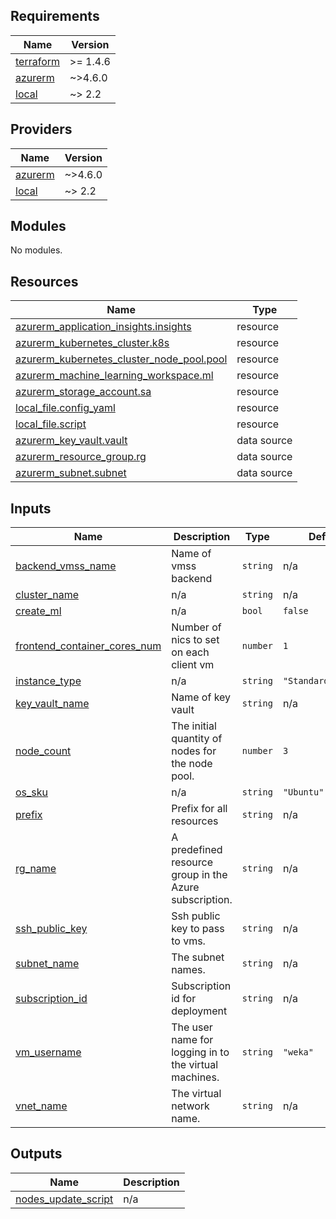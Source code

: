 <!-- BEGIN_TF_DOCS -->
## Requirements

| Name | Version |
|------|---------|
| <a name="requirement_terraform"></a> [terraform](#requirement\_terraform) | >= 1.4.6 |
| <a name="requirement_azurerm"></a> [azurerm](#requirement\_azurerm) | ~>4.6.0 |
| <a name="requirement_local"></a> [local](#requirement\_local) | ~> 2.2 |

## Providers

| Name | Version |
|------|---------|
| <a name="provider_azurerm"></a> [azurerm](#provider\_azurerm) | ~>4.6.0 |
| <a name="provider_local"></a> [local](#provider\_local) | ~> 2.2 |

## Modules

No modules.

## Resources

| Name | Type |
|------|------|
| [azurerm_application_insights.insights](https://registry.terraform.io/providers/hashicorp/azurerm/latest/docs/resources/application_insights) | resource |
| [azurerm_kubernetes_cluster.k8s](https://registry.terraform.io/providers/hashicorp/azurerm/latest/docs/resources/kubernetes_cluster) | resource |
| [azurerm_kubernetes_cluster_node_pool.pool](https://registry.terraform.io/providers/hashicorp/azurerm/latest/docs/resources/kubernetes_cluster_node_pool) | resource |
| [azurerm_machine_learning_workspace.ml](https://registry.terraform.io/providers/hashicorp/azurerm/latest/docs/resources/machine_learning_workspace) | resource |
| [azurerm_storage_account.sa](https://registry.terraform.io/providers/hashicorp/azurerm/latest/docs/resources/storage_account) | resource |
| [local_file.config_yaml](https://registry.terraform.io/providers/hashicorp/local/latest/docs/resources/file) | resource |
| [local_file.script](https://registry.terraform.io/providers/hashicorp/local/latest/docs/resources/file) | resource |
| [azurerm_key_vault.vault](https://registry.terraform.io/providers/hashicorp/azurerm/latest/docs/data-sources/key_vault) | data source |
| [azurerm_resource_group.rg](https://registry.terraform.io/providers/hashicorp/azurerm/latest/docs/data-sources/resource_group) | data source |
| [azurerm_subnet.subnet](https://registry.terraform.io/providers/hashicorp/azurerm/latest/docs/data-sources/subnet) | data source |

## Inputs

| Name | Description | Type | Default | Required |
|------|-------------|------|---------|:--------:|
| <a name="input_backend_vmss_name"></a> [backend\_vmss\_name](#input\_backend\_vmss\_name) | Name of vmss backend | `string` | n/a | yes |
| <a name="input_cluster_name"></a> [cluster\_name](#input\_cluster\_name) | n/a | `string` | n/a | yes |
| <a name="input_create_ml"></a> [create\_ml](#input\_create\_ml) | n/a | `bool` | `false` | no |
| <a name="input_frontend_container_cores_num"></a> [frontend\_container\_cores\_num](#input\_frontend\_container\_cores\_num) | Number of nics to set on each client vm | `number` | `1` | no |
| <a name="input_instance_type"></a> [instance\_type](#input\_instance\_type) | n/a | `string` | `"Standard_L8s_v3"` | no |
| <a name="input_key_vault_name"></a> [key\_vault\_name](#input\_key\_vault\_name) | Name of key vault | `string` | n/a | yes |
| <a name="input_node_count"></a> [node\_count](#input\_node\_count) | The initial quantity of nodes for the node pool. | `number` | `3` | no |
| <a name="input_os_sku"></a> [os\_sku](#input\_os\_sku) | n/a | `string` | `"Ubuntu"` | no |
| <a name="input_prefix"></a> [prefix](#input\_prefix) | Prefix for all resources | `string` | n/a | yes |
| <a name="input_rg_name"></a> [rg\_name](#input\_rg\_name) | A predefined resource group in the Azure subscription. | `string` | n/a | yes |
| <a name="input_ssh_public_key"></a> [ssh\_public\_key](#input\_ssh\_public\_key) | Ssh public key to pass to vms. | `string` | n/a | yes |
| <a name="input_subnet_name"></a> [subnet\_name](#input\_subnet\_name) | The subnet names. | `string` | n/a | yes |
| <a name="input_subscription_id"></a> [subscription\_id](#input\_subscription\_id) | Subscription id for deployment | `string` | n/a | yes |
| <a name="input_vm_username"></a> [vm\_username](#input\_vm\_username) | The user name for logging in to the virtual machines. | `string` | `"weka"` | no |
| <a name="input_vnet_name"></a> [vnet\_name](#input\_vnet\_name) | The virtual network name. | `string` | n/a | yes |

## Outputs

| Name | Description |
|------|-------------|
| <a name="output_nodes_update_script"></a> [nodes\_update\_script](#output\_nodes\_update\_script) | n/a |
<!-- END_TF_DOCS -->